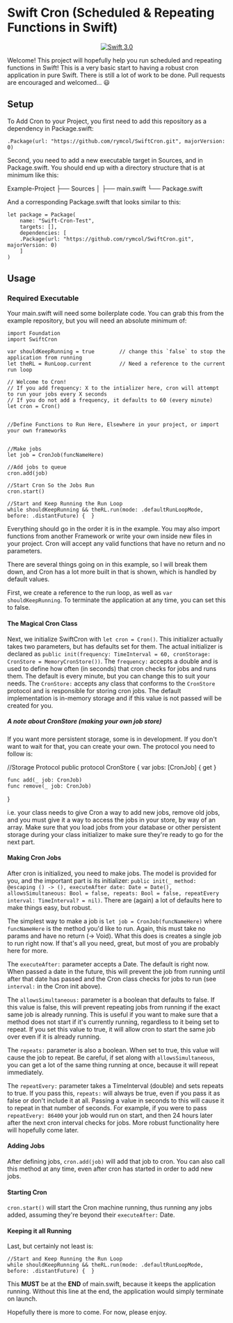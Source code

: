 # Swift Cron (Scheduled & Repeating Functions in Swift)

<p align="center">
    <a href="https://developer.apple.com/swift/" target="_blank">
        <img src="https://img.shields.io/badge/Swift-3.0-orange.svg?style=flat" alt="Swift 3.0">
    </a>
</p>

Welcome! This project will hopefully help you run scheduled and repeating functions in Swift! This is a very basic start to having a robust cron application in pure Swift. There is still a lot of work to be done. Pull requests are encouraged and welcomed... 😃

## Setup

To Add Cron to your Project, you first need to add this repository as a dependency in Package.swift:

```
.Package(url: "https://github.com/rymcol/SwiftCron.git", majorVersion: 0)
```

Second, you need to add a new executable target in Sources, and in Package.swift. You should end up with a directory structure that is at minimum like this:

Example-Project
├── Sources
│   ├── main.swift
└── Package.swift

And a corresponding Package.swift that looks similar to this:

```
let package = Package(
    name: "Swift-Cron-Test",
    targets: [],
    dependencies: [
    .Package(url: "https://github.com/rymcol/SwiftCron.git", majorVersion: 0)
    ]
)
```

## Usage

### Required Executable

Your main.swift will need some boilerplate code. You can grab this from the example repository, but you will need an absolute minimum of:

```
import Foundation
import SwiftCron

var shouldKeepRunning = true        // change this `false` to stop the application from running
let theRL = RunLoop.current         // Need a reference to the current run loop

// Welcome to Cron!
// If you add frequency: X to the intializer here, cron will attempt to run your jobs every X seconds
// If you do not add a frequency, it defaults to 60 (every minute)
let cron = Cron()


//Define Functions to Run Here, Elsewhere in your project, or import your own frameworks 


//Make jobs
let job = CronJob(funcNameHere)

//Add jobs to queue
cron.add(job)

//Start Cron So the Jobs Run
cron.start()

//Start and Keep Running the Run Loop
while shouldKeepRunning && theRL.run(mode: .defaultRunLoopMode, before: .distantFuture) {  }

```

Everything should go in the order it is in the example. You may also import functions from another Framework or write your own inside new files in your project. Cron will accept any valid functions that have no return and no parameters. 

There are several things going on in this example, so I will break them down, and Cron has a lot more built in that is shown, which is handled by default values. 

First, we create a reference to the run loop, as well as `var shouldKeepRunning`. To terminate the application at any time, you can set this to false. 

#### The Magical Cron Class

Next, we initialize SwiftCron with `let cron = Cron()`. This initializer actually takes two parameters, but has defaults set for them. The actual initializer is declared as `public init(frequency: TimeInterval = 60, cronStorage: CronStore = MemoryCronStore())`. The `frequency:` accepts a double and is used to define how often (in seconds) that cron checks for jobs and runs them. The default is every minute, but you can change this to suit your needs. The `CronStore:` accepts any class that conforms to the `CronStore` protocol and is responsible for storing cron jobs. The default implementation is in-memory storage and if this value is not passed will be created for you. 

##### A note about CronStore (making your own job store)

If you want more persistent storage, some is in development. If you don't want to wait for that, you can create your own. The protocol you need to follow is: 

//Storage Protocol
public protocol CronStore {
    var jobs: [CronJob] { get }
    
    func add(_ job: CronJob)
    func remove(_ job: CronJob)
}

i.e. your class needs to give Cron a way to add new jobs, remove old jobs, and you must give it a way to access the jobs in your store, by way of an array. Make sure that you load jobs from your database or other persistent storage during your class initializer to make sure they're ready to go for the next part. 

#### Making Cron Jobs

After cron is initialized, you need to make jobs. The model is provided for you, and the important part is its initializer: `public init(_ method: @escaping () -> (), executeAfter date: Date = Date(), allowsSimultaneous: Bool = false, repeats: Bool = false, repeatEvery interval: TimeInterval? = nil)`. There are (again) a lot of defaults here to make things easy, but robust. 

The simplest way to make a job is `let job = CronJob(funcNameHere)` where `funcNameHere` is the method you'd like to run. Again, this must take no params and have no return (-> Void). What this does is creates a single job to run right now. If that's all you need, great, but most of you are probably here for more. 

The `executeAfter:` parameter accepts a Date. The default is right now. When passed a date in the future, this will prevent the job from running until after that date has passed and the Cron class checks for jobs to run (see `interval:` in the Cron init above). 

The `allowsSimultaneous:` parameter is a boolean that defaults to false. If this value is false, this will prevent repeating jobs from running if the exact same job is already running. This is useful if you want to make sure that a method does not start if it's currently running, regardless to it being set to repeat. If you set this value to true, it will allow cron to start the same job over even if it is already running. 

The `repeats:` parameter is also a boolean. When set to true, this value will cause the job to repeat. Be careful, if set along with `allowsSimultaneous`, you can get a lot of the same thing running at once, because it will repeat immediately. 

The `repeatEvery:` parameter takes a TimeInterval (double) and sets repeats to true. If you pass this, `repeats:` will always be true, even if you pass it as false or don't include it at all. Passing a value in seconds to this will cause it to repeat in that number of seconds. For example, if you were to pass `repeatEvery: 86400` your job would run on start, and then 24 hours later after the next cron interval checks for jobs. More robust functionality here will hopefully come later. 

#### Adding Jobs

After defining jobs, `cron.add(job)` will add that job to cron. You can also call this method at any time, even after cron has started in order to add new jobs. 

#### Starting Cron

`cron.start()` will start the Cron machine running, thus running any jobs added, assuming they're beyond their `executeAfter:` Date. 

#### Keeping it all Running

Last, but certainly not least is:

```
//Start and Keep Running the Run Loop
while shouldKeepRunning && theRL.run(mode: .defaultRunLoopMode, before: .distantFuture) {  }
```

This **MUST** be at the **END** of main.swift, because it keeps the application running. Without this line at the end, the application would simply terminate on launch. 

Hopefully there is more to come. For now, please enjoy. 